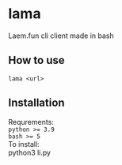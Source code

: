 # lama
Laem.fun cli client made in bash
## How to use
`lama <url>`
## Installation
Requrements:  
`python >= 3.9`  
`bash >= 5`  
To install:  
python3 li.py  

